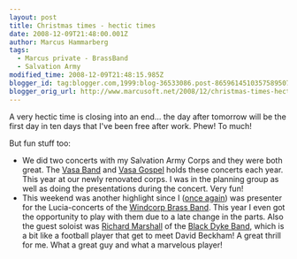 ```yaml
---
layout: post
title: Christmas times - hectic times
date: 2008-12-09T21:48:00.001Z
author: Marcus Hammarberg
tags:
  - Marcus private - BrassBand
  - Salvation Army
modified_time: 2008-12-09T21:48:15.985Z
blogger_id: tag:blogger.com,1999:blog-36533086.post-8659614510357589507
blogger_orig_url: http://www.marcusoft.net/2008/12/christmas-times-hectic-times.html
---
```



A very hectic time is closing into an end... the day after tomorrow will
be the first day in ten days that I've been free after work. Phew! To
much!

But fun stuff too:

-   We did two concerts with my Salvation Army Corps and they were both
    great. The [Vasa Band](http://www.vasaband.se/) and [Vasa
    Gospel](http://www.vasagospel.com/) holds these concerts each year.
    This year at our newly renovated corps. I was in the planning group
    as well as doing the presentations during the concert. Very fun!
-   This weekend was another highlight since I ([once
    again](http://www.marcusoft.net/2006/12/marcus-presenter.html)) was
    presenter for the Lucia-concerts of the [Windcorp Brass
    Band](http://www.windcorpbrassband.se/). This year I even got the
    opportunity to play with them due to a late change in the parts.
    Also the guest soloist was [Richard
    Marshall](http://www.richardmarshall.info/) of the [Black Dyke
    Band](http://www.blackdykefanclub.co.uk), which is a bit like a
    football player that get to meet David Beckham! A great thrill for
    me. What a great guy and what a marvelous player!
